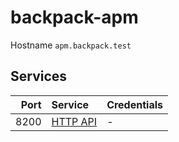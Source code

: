 # backpack-apm

Hostname `apm.backpack.test`

## Services

| Port | Service | Credentials
| ---: | :------ | :----------
| 8200 | [HTTP API](https://www.elastic.co/guide/en/apm/server/current/intake-api.html) | -
